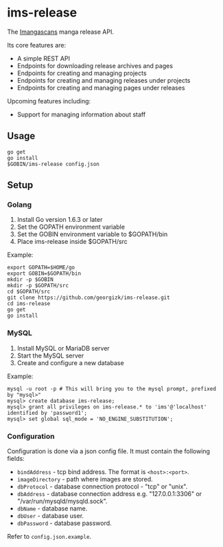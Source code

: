 # ims-release

The [Imangascans](https://imangascans.org/) manga release API.

Its core features are:

* A simple REST API
* Endpoints for downloading release archives and pages
* Endpoints for creating and managing projects
* Endpoints for creating and managing releases under projects
* Endpoints for creating and managing pages under releases

Upcoming features including:

* Support for managing information about staff

## Usage
```
go get
go install
$GOBIN/ims-release config.json
```
## Setup

### Golang

1. Install Go version 1.6.3 or later
2. Set the GOPATH environment variable
3. Set the GOBIN environment variable to $GOPATH/bin
4. Place ims-release inside $GOPATH/src

Example:
```
export GOPATH=$HOME/go
export GOBIN=$GOPATH/bin
mkdir -p $GOBIN
mkdir -p $GOPATH/src
cd $GOPATH/src
git clone https://github.com/georgizk/ims-release.git
cd ims-release
go get
go install
```

### MySQL

1. Install MySQL or MariaDB server
2. Start the MySQL server
3. Create and configure a new database

Example:
```
mysql -u root -p # This will bring you to the mysql prompt, prefixed by "mysql>"
mysql> create database ims-release;
mysql> grant all privileges on ims-release.* to 'ims'@'localhost' identified by 'password1';
mysql> set global sql_mode = 'NO_ENGINE_SUBSTITUTION';
```

### Configuration

Configuration is done via a json config file. It must contain the following fields:

* `bindAddress` - tcp bind address. The format is `<host>:<port>`.
* `imageDirectory` - path where images are stored.
* `dbProtocol` - database connection protocol - "tcp" or "unix".
* `dbAddress` - database connection address e.g. "127.0.0.1:3306" or "/var/run/mysqld/mysqld.sock".
* `dbName` - database name.
* `dbUser` - database user.
* `dbPassword` - database password.

Refer to `config.json.example`.